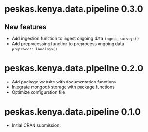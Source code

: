 # peskas.kenya.data.pipeline 0.3.0

## New features

- Add ingestion function to ingest ongoing data `ingest_surveys()`
- Add preprocessing function to preprocess ongoing data `preprocess_landings()`

# peskas.kenya.data.pipeline 0.2.0

- Add package website with documentation functions
- Integrate mongodb storage with package functions
- Optimize configuration file 

# peskas.kenya.data.pipeline 0.1.0

* Initial CRAN submission.
